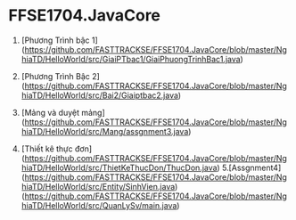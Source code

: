# FFSE1704.JavaCore

1. [Phương Trình bậc 1]
(https://github.com/FASTTRACKSE/FFSE1704.JavaCore/blob/master/NghiaTD/HelloWorld/src/GiaiPTbac1/GiaiPhuongTrinhBac1.java)

2. [Phương Trình Bậc 2]
(https://github.com/FASTTRACKSE/FFSE1704.JavaCore/blob/master/NghiaTD/HelloWorld/src/Bai2/Giaiptbac2.java)
3. [Mảng và duyệt mảng]
(https://github.com/FASTTRACKSE/FFSE1704.JavaCore/blob/master/NghiaTD/HelloWorld/src/Mang/assgnment3.java)
4. [Thiết kê thực đơn]
(https://github.com/FASTTRACKSE/FFSE1704.JavaCore/blob/master/NghiaTD/HelloWorld/src/ThietKeThucDon/ThucDon.java)
5.[Assgnment4]
(https://github.com/FASTTRACKSE/FFSE1704.JavaCore/blob/master/NghiaTD/HelloWorld/src/Entity/SinhVien.java)
(https://github.com/FASTTRACKSE/FFSE1704.JavaCore/blob/master/NghiaTD/HelloWorld/src/QuanLySv/main.java)
